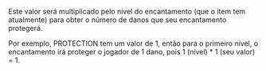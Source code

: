 Este valor será multiplicado pelo nível do encantamento (que o item tem atualmente) para obter o número de danos que seu encantamento protegerá.

Por exemplo, PROTECTION tem um valor de 1, então para o primeiro nível, o encantamento irá proteger o jogador de 1 dano, pois 1 (nível) * 1 (seu valor) = 1.
